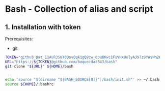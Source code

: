 # Bash - Collection of alias and script

## 1. Installation with token

Prerequisites:
* git

```bash
TOKEN="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"
URL="https://${TOKEN}@github.com/haquocdat543/bash"
git clone "${URL}" ${HOME}/bash


echo 'source "$(dirname "${BASH_SOURCE[0]}")/bash/init.sh"' >> ~/.bashrc
source ${HOME}/.bashrc
```
